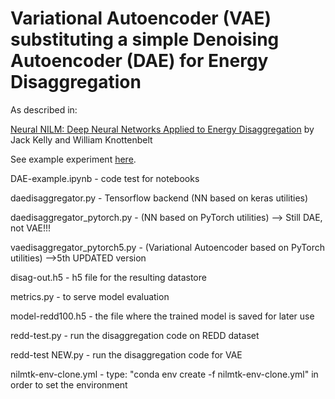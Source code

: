 # Variational Autoencoder (VAE) substituting a simple Denoising Autoencoder (DAE) for Energy Disaggregation

As described in:

[Neural NILM: Deep Neural Networks Applied to Energy Disaggregation](https://arxiv.org/pdf/1507.06594.pdf) by Jack Kelly and William Knottenbelt

See example experiment [here](https://github.com/OdysseasKr/neural-disaggregator/blob/master/DAE/DAE-example.ipynb).

DAE-example.ipynb - code test for notebooks

daedisaggregator.py - Tensorflow backend (NN based on keras utilities)

daedisaggregator_pytorch.py - (NN based on PyTorch utilities) --> Still DAE, not VAE!!!

vaedisaggregator_pytorch5.py - (Variational Autoencoder based on PyTorch utilities) -->5th UPDATED version

disag-out.h5 - h5 file for the resulting datastore

metrics.py - to serve model evaluation

model-redd100.h5 - the file where the trained model is saved for later use

redd-test.py - run the disaggregation code on REDD dataset

redd-test NEW.py - run the disaggregation code for VAE

nilmtk-env-clone.yml - type: "conda env create -f nilmtk-env-clone.yml" in order to set the environment
